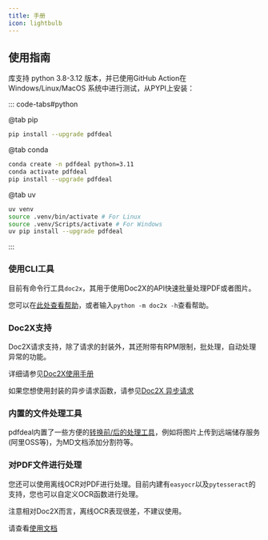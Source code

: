 ```yaml
---
title: 手册
icon: lightbulb
---
```


## 使用指南

库支持 python 3.8-3.12 版本，并已使用GitHub Action在Windows/Linux/MacOS 系统中进行测试，从PYPI上安装：

::: code-tabs#python

@tab pip

```bash
pip install --upgrade pdfdeal
```

@tab conda

```bash
conda create -n pdfdeal python=3.11
conda activate pdfdeal
pip install --upgrade pdfdeal
```

@tab uv

```bash
uv venv
source .venv/bin/activate # For Linux
source .venv/Scripts/activate # For Windows
uv pip install --upgrade pdfdeal
```

:::

### 使用CLI工具

目前有命令行工具`doc2x`，其用于使用Doc2X的API快速批量处理PDF或者图片。

您可以在[此处查看帮助](CLI/README.md)，或者输入`python -m doc2x -h`查看帮助。

### Doc2X支持

Doc2X请求支持，除了请求的封装外，其还附带有RPM限制，批处理，自动处理异常的功能。

详细请参见[Doc2X使用手册](Doc2X/README.md)

如果您想使用封装的异步请求函数，请参见[Doc2X 异步请求](./Doc2X/async.md)

### 内置的文件处理工具

pdfdeal内置了一些方便的[转换前/后的处理工具](./Tools/README.md)，例如将图片上传到远端储存服务(阿里OSS等)，为MD文档添加分割符等。

### 对PDF文件进行处理

您还可以使用离线OCR对PDF进行处理。目前内建有`easyocr`以及`pytesseract`的支持，您也可以自定义OCR函数进行处理。

注意相对Doc2X而言，离线OCR表现很差，不建议使用。

请查看[使用文档](pdfdeal/README.md)